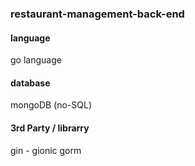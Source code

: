 ### restaurant-management-back-end

#### language
go language

#### database 
mongoDB (no-SQL)

#### 3rd Party / librarry
gin - gionic
gorm

